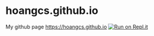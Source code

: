# hoangcs.github.io
My github page 
https://hoangcs.github.io
[![Run on Repl.it](https://repl.it/badge/github/hoangcs/hoangcs.github.io)](https://repl.it/github/hoangcs/hoangcs.github.io)